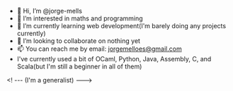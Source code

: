 - 👋 Hi, I’m @jorge-mells
- 👀 I’m interested in maths and programming
- 🌱 I’m currently learning web development(I'm barely doing any projects currently)
- 💞️ I’m looking to collaborate on nothing yet
- 📫 You can reach me by email: jorgemelloes@gmail.com
- I've currently used a bit of OCaml, Python, Java, Assembly, C, and Scala(but I'm still a beginner in all of them)

<!---
jorge-mells/jorge-mells is a ✨ special ✨ repository because its `README.md` (this file) appears on your GitHub profile.
You can click the Preview link to take a look at your changes.
--->
<! --- (I'm a generalist) --->
